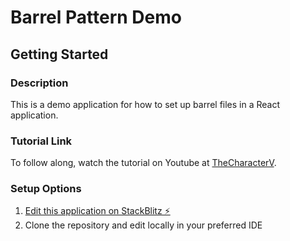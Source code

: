 # Barrel Pattern Demo

## Getting Started
### Description
This is a demo application for how to set up barrel files in a React application. 

### Tutorial Link
To follow along, watch the tutorial on Youtube at [TheCharacterV](https://youtu.be/YCH5zdy_1_4).

### Setup Options
1. [Edit this application on StackBlitz ⚡️](https://stackblitz.com/edit/thecharacterv-barrel-pattern)
2. Clone the repository and edit locally in your preferred IDE